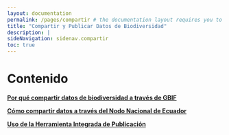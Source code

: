 ```yaml
---
layout: documentation
permalink: /pages/compartir # the documentation layout requires you to fill the permalink for it to be highlighted in the side navigation
title: "Compartir y Publicar Datos de Biodiversidad"
description: |
sideNavigation: sidenav.compartir
toc: true
---
```


# Contenido

**[Por qué compartir datos de biodiversidad a través de GBIF](/pages/compartir/por-que)**

**[Cómo compartir datos a través del Nodo Nacional de Ecuador](/pages/compartir/guia)**

**[Uso de la Herramienta Integrada de Publicación](/pages/compartir/ipt)**

